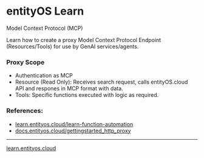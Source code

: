 # entityOS Learn  
Model Context Protocol (MCP)

Learn how to create a proxy Model Context Protocol Endpoint (Resources/Tools) for use by GenAI services/agents.

### Proxy Scope

- Authentication as MCP
- Resource (Read Only): Receives search request, calls entityOS.cloud API and respones in MCP format with data.
- Tools: Specific functions executed with logic as required.

### References:

- [learn.entityos.cloud/learn-function-automation](https://learn.entityos.cloud/learn-function-automation)
- [docs.entityos.cloud/gettingstarted_http_proxy](https://docs.entityos.cloud/gettingstarted_http_proxy)

---

[learn.entityos.cloud](https://learn.entityos.cloud)